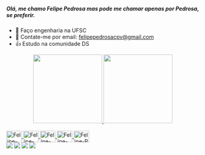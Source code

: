 
##### Olá, me chamo Felipe Pedrosa mas pode me chamar apenas por Pedrosa, se preferir.

- 🙌 Faço engenharia na UFSC
- 📩 Contate-me por email: felipepedrosacpv@gmail.com
- 👍 Estudo na comunidade DS 

<div align="center">
  <a href="https://github.com/PedrosaFelipe">
  <img height="180em" src="https://github-readme-stats.vercel.app/api?username=PedrosaFelipe&show_icons=true&theme=dracula&include_all_commits=true&count_private=true"/>
  <img height="180em" src="https://github-readme-stats.vercel.app/api/top-langs/?username=PedrosaFelipe&layout=compact&langs_count=7&theme=dracula"/>
</div>
  
  <div style="display: inline_block"><br>
  <img align="center" alt="Felipe-AWS" height="30" width="40" src="https://cdn.jsdelivr.net/gh/devicons/devicon/icons/amazonwebservices/amazonwebservices-plain-wordmark.svg"/>
  <img align="center" alt="Felipe-Docker" height="30" width="40" src="https://cdn.jsdelivr.net/gh/devicons/devicon/icons/docker/docker-original.svg" />
  <img align="center" alt="Felipe-Flask" height="30" width="40" src="https://cdn.jsdelivr.net/gh/devicons/devicon/icons/flask/flask-original-wordmark.svg" />
  <img align="center" alt="Felipe-Python" height="30" width="40" src="https://cdn.jsdelivr.net/gh/devicons/devicon/icons/python/python-original.svg" />
  <img align="center" alt="Felipe-R" height="30" width="40" src="https://cdn.jsdelivr.net/gh/devicons/devicon/icons/r/r-original.svg" />
  </div>
  
  <div> 
    <a href="https://www.instagram.com/felipedossantospedrosa/" target="_blank"><img src="https://img.shields.io/badge/-Instagram-%23E4405F?style=for-the-badge&logo=instagram&logoColor=white" target="_blank"></a>
    <a href="https://www.linkedin.com/in/felipe-pedrosa-5166961b0/" target="_blank"><img src="https://img.shields.io/badge/-LinkedIn-%230077B5?style=for-the-badge&logo=linkedin&logoColor=white" target="_blank"></a> 
    <a href="https://gitlab.com/felipepedrosacpv" target="_blank"><img src="https://img.shields.io/badge/GitLab-330F63?style=for-the-badge&logo=gitlab&logoColor=white" target="_blank"></a> 
    <a href="https://medium.com/@felipepedrosacpv" target="_blank"><img src="https://img.shields.io/badge/Medium-12100E?style=for-the-badge&logo=medium&logoColor=white" target="_blank"></a> 
  </div>
